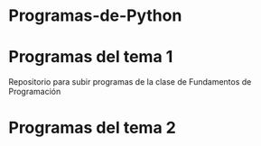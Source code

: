 # Programas-de-Python
# Programas del tema 1
Repositorio para subir programas de la clase de Fundamentos de Programación
# Programas del tema 2
